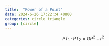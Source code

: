```yaml
---
title:  "Power of a Point"
date: 2024-6-26 17:22:24 +0800
categories: circle triangle
group: [circle]
---
```


$$
PT_1 \cdot PT_2 = OP^2 - r^2
$$


